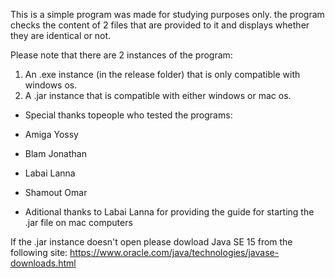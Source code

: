 This is a simple program was made for studying purposes only.
the program checks the content of 2 files that are provided to it
and displays whether they are identical or not.

Please note that there are 2 instances of the program:
1) An .exe instance (in the release folder) that is only compatible with windows os.
2) A .jar instance that is compatible with either windows or mac os.

* Special thanks topeople who tested the programs:
* Amiga Yossy
* Blam Jonathan
* Labai Lanna 
* Shamout Omar

* Aditional thanks to Labai Lanna for providing the guide for starting the .jar file on mac computers

If the .jar instance doesn't open please dowload Java SE 15 from the following site: https://www.oracle.com/java/technologies/javase-downloads.html
